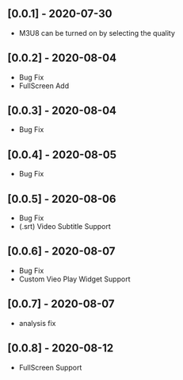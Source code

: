 ## [0.0.1] - 2020-07-30

* M3U8 can be turned on by selecting the quality

## [0.0.2] - 2020-08-04

* Bug Fix
* FullScreen Add

## [0.0.3] - 2020-08-04

* Bug Fix

## [0.0.4] - 2020-08-05

* Bug Fix

## [0.0.5] - 2020-08-06

* Bug Fix
* (.srt) Video Subtitle Support

## [0.0.6] - 2020-08-07

* Bug Fix
* Custom Vieo Play Widget Support

## [0.0.7] - 2020-08-07

* analysis fix

## [0.0.8] - 2020-08-12

* FullScreen Support

